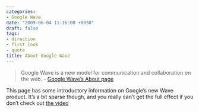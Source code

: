 ```yaml
---
categories:
- Google Wave
date: "2009-06-04 11:16:00 +0930"
draft: false
tags:
- direction
- first look
- quote
title: About Google Wave
---
```


> Google Wave is a new model for communication and collaboration on the web. - [Google Wave’s About page](http://wave.google.com/about.html)

This page has some introductory information on Google’s new Wave product. It’s a bit sparse though, and you really can’t get the full effect if you don’t check out [the video](//the.geekorium.com.au/wave-preview-at-the-google-io-developer-conference/)
